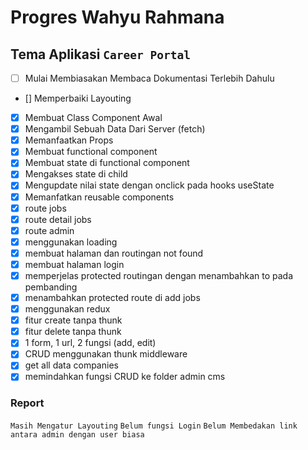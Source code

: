 # Progres Wahyu Rahmana
## Tema Aplikasi `Career Portal`
- [ ] Mulai Membiasakan Membaca Dokumentasi Terlebih Dahulu
- [] Memperbaiki Layouting
- [x] Membuat Class Component Awal
- [x] Mengambil Sebuah Data Dari Server (fetch)
- [x] Memanfaatkan Props
- [x] Membuat functional component
- [x] Membuat state di functional component
- [x] Mengakses state di child
- [x] Mengupdate nilai state dengan onclick pada hooks useState
- [x] Memanfatkan reusable components
- [x] route jobs
- [x] route detail jobs
- [x] route admin
- [x] menggunakan loading
- [x] membuat halaman dan routingan not found
- [x] membuat halaman login
- [x] memperjelas protected routingan dengan menambahkan to pada pembanding
- [x] menambahkan protected route di add jobs
- [x] menggunakan redux
- [x] fitur create tanpa thunk 
- [x] fitur delete tanpa thunk
- [x] 1 form, 1 url, 2 fungsi (add, edit)
- [x] CRUD menggunakan thunk middleware
- [x] get all data companies
- [x] memindahkan fungsi CRUD ke folder admin cms
### Report
`Masih Mengatur Layouting`
`Belum fungsi Login`
`Belum Membedakan link antara admin dengan user biasa`